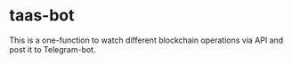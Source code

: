 # taas-bot

This is a one-function to watch different blockchain operations via API and post it to Telegram-bot.

